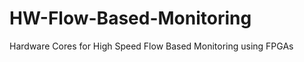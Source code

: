 HW-Flow-Based-Monitoring
========================

Hardware Cores for High Speed Flow Based Monitoring using FPGAs